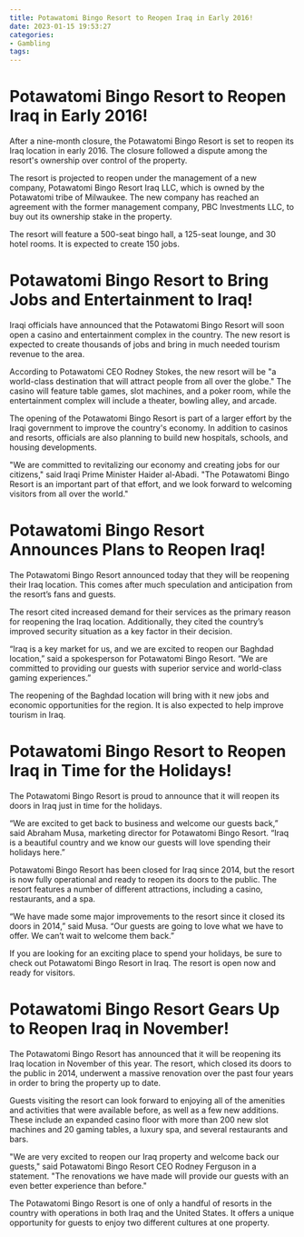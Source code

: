 ```yaml
---
title: Potawatomi Bingo Resort to Reopen Iraq in Early 2016!
date: 2023-01-15 19:53:27
categories:
- Gambling
tags:
---
```



#  Potawatomi Bingo Resort to Reopen Iraq in Early 2016!

After a nine-month closure, the Potawatomi Bingo Resort is set to reopen its Iraq location in early 2016. The closure followed a dispute among the resort's ownership over control of the property.

The resort is projected to reopen under the management of a new company, Potawatomi Bingo Resort Iraq LLC, which is owned by the Potawatomi tribe of Milwaukee. The new company has reached an agreement with the former management company, PBC Investments LLC, to buy out its ownership stake in the property.

The resort will feature a 500-seat bingo hall, a 125-seat lounge, and 30 hotel rooms. It is expected to create 150 jobs.

#  Potawatomi Bingo Resort to Bring Jobs and Entertainment to Iraq!

Iraqi officials have announced that the Potawatomi Bingo Resort will soon open a casino and entertainment complex in the country. The new resort is expected to create thousands of jobs and bring in much needed tourism revenue to the area.

According to Potawatomi CEO Rodney Stokes, the new resort will be "a world-class destination that will attract people from all over the globe." The casino will feature table games, slot machines, and a poker room, while the entertainment complex will include a theater, bowling alley, and arcade.

The opening of the Potawatomi Bingo Resort is part of a larger effort by the Iraqi government to improve the country's economy. In addition to casinos and resorts, officials are also planning to build new hospitals, schools, and housing developments.

"We are committed to revitalizing our economy and creating jobs for our citizens," said Iraqi Prime Minister Haider al-Abadi. "The Potawatomi Bingo Resort is an important part of that effort, and we look forward to welcoming visitors from all over the world."

#  Potawatomi Bingo Resort Announces Plans to Reopen Iraq!

The Potawatomi Bingo Resort announced today that they will be reopening their Iraq location. This comes after much speculation and anticipation from the resort’s fans and guests.

The resort cited increased demand for their services as the primary reason for reopening the Iraq location. Additionally, they cited the country’s improved security situation as a key factor in their decision.

“Iraq is a key market for us, and we are excited to reopen our Baghdad location,” said a spokesperson for Potawatomi Bingo Resort. “We are committed to providing our guests with superior service and world-class gaming experiences.”

The reopening of the Baghdad location will bring with it new jobs and economic opportunities for the region. It is also expected to help improve tourism in Iraq.

#  Potawatomi Bingo Resort to Reopen Iraq in Time for the Holidays!

The Potawatomi Bingo Resort is proud to announce that it will reopen its doors in Iraq just in time for the holidays.

“We are excited to get back to business and welcome our guests back,” said Abraham Musa, marketing director for Potawatomi Bingo Resort. “Iraq is a beautiful country and we know our guests will love spending their holidays here.”

Potawatomi Bingo Resort has been closed for Iraq since 2014, but the resort is now fully operational and ready to reopen its doors to the public. The resort features a number of different attractions, including a casino, restaurants, and a spa.

“We have made some major improvements to the resort since it closed its doors in 2014,” said Musa. “Our guests are going to love what we have to offer. We can’t wait to welcome them back.”

If you are looking for an exciting place to spend your holidays, be sure to check out Potawatomi Bingo Resort in Iraq. The resort is open now and ready for visitors.

#  Potawatomi Bingo Resort Gears Up to Reopen Iraq in November!

The Potawatomi Bingo Resort has announced that it will be reopening its Iraq location in November of this year. The resort, which closed its doors to the public in 2014, underwent a massive renovation over the past four years in order to bring the property up to date.

Guests visiting the resort can look forward to enjoying all of the amenities and activities that were available before, as well as a few new additions. These include an expanded casino floor with more than 200 new slot machines and 20 gaming tables, a luxury spa, and several restaurants and bars.

"We are very excited to reopen our Iraq property and welcome back our guests," said Potawatomi Bingo Resort CEO Rodney Ferguson in a statement. "The renovations we have made will provide our guests with an even better experience than before."

The Potawatomi Bingo Resort is one of only a handful of resorts in the country with operations in both Iraq and the United States. It offers a unique opportunity for guests to enjoy two different cultures at one property.